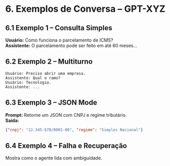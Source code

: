 # 6. Exemplos de Conversa – GPT-XYZ

## 6.1 Exemplo 1 – Consulta Simples
**Usuário:** Como funciona o parcelamento de ICMS?  
**Assistente:** O parcelamento pode ser feito em até 60 meses…

## 6.2 Exemplo 2 – Multiturno
```
Usuário: Preciso abrir uma empresa.
Assistente: Qual o ramo?
Usuário: Tecnologia.
Assistente: ...
```

## 6.3 Exemplo 3 – JSON Mode
**Prompt:** Retorne um JSON com CNPJ e regime tributário.  
**Saída:**
```json
{"cnpj": "12.345.678/0001-00", "regime": "Simples Nacional"}
```

## 6.4 Exemplo 4 – Falha e Recuperação
Mostra como o agente lida com ambiguidade.
